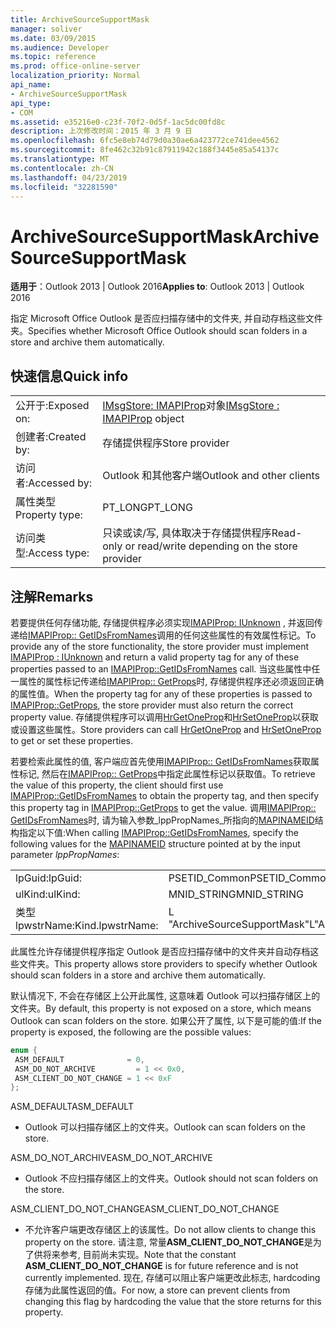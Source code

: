 ```yaml
---
title: ArchiveSourceSupportMask
manager: soliver
ms.date: 03/09/2015
ms.audience: Developer
ms.topic: reference
ms.prod: office-online-server
localization_priority: Normal
api_name:
- ArchiveSourceSupportMask
api_type:
- COM
ms.assetid: e35216e0-c23f-70f2-0d5f-1ac5dc00fd8c
description: 上次修改时间：2015 年 3 月 9 日
ms.openlocfilehash: 6fc5e8eb74d79d0a30ae6a423772ce741dee4562
ms.sourcegitcommit: 8fe462c32b91c87911942c188f3445e85a54137c
ms.translationtype: MT
ms.contentlocale: zh-CN
ms.lasthandoff: 04/23/2019
ms.locfileid: "32281590"
---
```

# <a name="archivesourcesupportmask"></a><span data-ttu-id="0f46b-103">ArchiveSourceSupportMask</span><span class="sxs-lookup"><span data-stu-id="0f46b-103">ArchiveSourceSupportMask</span></span>

  
  
<span data-ttu-id="0f46b-104">**适用于**：Outlook 2013 | Outlook 2016</span><span class="sxs-lookup"><span data-stu-id="0f46b-104">**Applies to**: Outlook 2013 | Outlook 2016</span></span> 
  
<span data-ttu-id="0f46b-105">指定 Microsoft Office Outlook 是否应扫描存储中的文件夹, 并自动存档这些文件夹。</span><span class="sxs-lookup"><span data-stu-id="0f46b-105">Specifies whether Microsoft Office Outlook should scan folders in a store and archive them automatically.</span></span>
  
## <a name="quick-info"></a><span data-ttu-id="0f46b-106">快速信息</span><span class="sxs-lookup"><span data-stu-id="0f46b-106">Quick info</span></span>

|||
|:-----|:-----|
|<span data-ttu-id="0f46b-107">公开于:</span><span class="sxs-lookup"><span data-stu-id="0f46b-107">Exposed on:</span></span>  <br/> |<span data-ttu-id="0f46b-108">[IMsgStore: IMAPIProp](imsgstoreimapiprop.md)对象</span><span class="sxs-lookup"><span data-stu-id="0f46b-108">[IMsgStore : IMAPIProp](imsgstoreimapiprop.md) object</span></span>  <br/> |
|<span data-ttu-id="0f46b-109">创建者:</span><span class="sxs-lookup"><span data-stu-id="0f46b-109">Created by:</span></span>  <br/> |<span data-ttu-id="0f46b-110">存储提供程序</span><span class="sxs-lookup"><span data-stu-id="0f46b-110">Store provider</span></span>  <br/> |
|<span data-ttu-id="0f46b-111">访问者:</span><span class="sxs-lookup"><span data-stu-id="0f46b-111">Accessed by:</span></span>  <br/> |<span data-ttu-id="0f46b-112">Outlook 和其他客户端</span><span class="sxs-lookup"><span data-stu-id="0f46b-112">Outlook and other clients</span></span>  <br/> |
|<span data-ttu-id="0f46b-113">属性类型</span><span class="sxs-lookup"><span data-stu-id="0f46b-113">Property type:</span></span>  <br/> |<span data-ttu-id="0f46b-114">PT_LONG</span><span class="sxs-lookup"><span data-stu-id="0f46b-114">PT_LONG</span></span>  <br/> |
|<span data-ttu-id="0f46b-115">访问类型:</span><span class="sxs-lookup"><span data-stu-id="0f46b-115">Access type:</span></span>  <br/> |<span data-ttu-id="0f46b-116">只读或读/写, 具体取决于存储提供程序</span><span class="sxs-lookup"><span data-stu-id="0f46b-116">Read-only or read/write depending on the store provider</span></span>  <br/> |
   
## <a name="remarks"></a><span data-ttu-id="0f46b-117">注解</span><span class="sxs-lookup"><span data-stu-id="0f46b-117">Remarks</span></span>

<span data-ttu-id="0f46b-118">若要提供任何存储功能, 存储提供程序必须实现[IMAPIProp: IUnknown](imapipropiunknown.md) , 并返回传递给[IMAPIProp:: GetIDsFromNames](imapiprop-getidsfromnames.md)调用的任何这些属性的有效属性标记。</span><span class="sxs-lookup"><span data-stu-id="0f46b-118">To provide any of the store functionality, the store provider must implement [IMAPIProp : IUnknown](imapipropiunknown.md) and return a valid property tag for any of these properties passed to an [IMAPIProp::GetIDsFromNames](imapiprop-getidsfromnames.md) call.</span></span> <span data-ttu-id="0f46b-119">当这些属性中任一属性的属性标记传递给[IMAPIProp:: GetProps](imapiprop-getprops.md)时, 存储提供程序还必须返回正确的属性值。</span><span class="sxs-lookup"><span data-stu-id="0f46b-119">When the property tag for any of these properties is passed to [IMAPIProp::GetProps](imapiprop-getprops.md), the store provider must also return the correct property value.</span></span> <span data-ttu-id="0f46b-120">存储提供程序可以调用[HrGetOneProp](hrgetoneprop.md)和[HrSetOneProp](hrsetoneprop.md)以获取或设置这些属性。</span><span class="sxs-lookup"><span data-stu-id="0f46b-120">Store providers can call [HrGetOneProp](hrgetoneprop.md) and [HrSetOneProp](hrsetoneprop.md) to get or set these properties.</span></span> 
  
<span data-ttu-id="0f46b-121">若要检索此属性的值, 客户端应首先使用[IMAPIProp:: GetIDsFromNames](imapiprop-getidsfromnames.md)获取属性标记, 然后在[IMAPIProp:: GetProps](imapiprop-getprops.md)中指定此属性标记以获取值。</span><span class="sxs-lookup"><span data-stu-id="0f46b-121">To retrieve the value of this property, the client should first use [IMAPIProp::GetIDsFromNames](imapiprop-getidsfromnames.md) to obtain the property tag, and then specify this property tag in [IMAPIProp::GetProps](imapiprop-getprops.md) to get the value.</span></span> <span data-ttu-id="0f46b-122">调用[IMAPIProp:: GetIDsFromNames](imapiprop-getidsfromnames.md)时, 请为输入参数_lppPropNames_所指向的[MAPINAMEID](mapinameid.md)结构指定以下值:</span><span class="sxs-lookup"><span data-stu-id="0f46b-122">When calling [IMAPIProp::GetIDsFromNames](imapiprop-getidsfromnames.md), specify the following values for the [MAPINAMEID](mapinameid.md) structure pointed at by the input parameter  _lppPropNames_:</span></span>
  
|||
|:-----|:-----|
|<span data-ttu-id="0f46b-123">lpGuid:</span><span class="sxs-lookup"><span data-stu-id="0f46b-123">lpGuid:</span></span>  <br/> |<span data-ttu-id="0f46b-124">PSETID_Common</span><span class="sxs-lookup"><span data-stu-id="0f46b-124">PSETID_Common</span></span>  <br/> |
|<span data-ttu-id="0f46b-125">ulKind:</span><span class="sxs-lookup"><span data-stu-id="0f46b-125">ulKind:</span></span>  <br/> |<span data-ttu-id="0f46b-126">MNID_STRING</span><span class="sxs-lookup"><span data-stu-id="0f46b-126">MNID_STRING</span></span>  <br/> |
|<span data-ttu-id="0f46b-127">类型 lpwstrName:</span><span class="sxs-lookup"><span data-stu-id="0f46b-127">Kind.lpwstrName:</span></span>  <br/> |<span data-ttu-id="0f46b-128">L "ArchiveSourceSupportMask"</span><span class="sxs-lookup"><span data-stu-id="0f46b-128">L"ArchiveSourceSupportMask"</span></span>  <br/> |
   
<span data-ttu-id="0f46b-129">此属性允许存储提供程序指定 Outlook 是否应扫描存储中的文件夹并自动存档这些文件夹。</span><span class="sxs-lookup"><span data-stu-id="0f46b-129">This property allows store providers to specify whether Outlook should scan folders in a store and archive them automatically.</span></span>
  
<span data-ttu-id="0f46b-130">默认情况下, 不会在存储区上公开此属性, 这意味着 Outlook 可以扫描存储区上的文件夹。</span><span class="sxs-lookup"><span data-stu-id="0f46b-130">By default, this property is not exposed on a store, which means Outlook can scan folders on the store.</span></span> <span data-ttu-id="0f46b-131">如果公开了属性, 以下是可能的值:</span><span class="sxs-lookup"><span data-stu-id="0f46b-131">If the property is exposed, the following are the possible values:</span></span>
  
```cpp
enum { 
 ASM_DEFAULT              = 0, 
 ASM_DO_NOT_ARCHIVE         = 1 << 0x0, 
 ASM_CLIENT_DO_NOT_CHANGE = 1 << 0xF 
};
```

<span data-ttu-id="0f46b-132">ASM_DEFAULT</span><span class="sxs-lookup"><span data-stu-id="0f46b-132">ASM_DEFAULT</span></span>
  
- <span data-ttu-id="0f46b-133">Outlook 可以扫描存储区上的文件夹。</span><span class="sxs-lookup"><span data-stu-id="0f46b-133">Outlook can scan folders on the store.</span></span>
    
<span data-ttu-id="0f46b-134">ASM_DO_NOT_ARCHIVE</span><span class="sxs-lookup"><span data-stu-id="0f46b-134">ASM_DO_NOT_ARCHIVE</span></span>
  
- <span data-ttu-id="0f46b-135">Outlook 不应扫描存储区上的文件夹。</span><span class="sxs-lookup"><span data-stu-id="0f46b-135">Outlook should not scan folders on the store.</span></span>
    
<span data-ttu-id="0f46b-136">ASM_CLIENT_DO_NOT_CHANGE</span><span class="sxs-lookup"><span data-stu-id="0f46b-136">ASM_CLIENT_DO_NOT_CHANGE</span></span>
  
- <span data-ttu-id="0f46b-137">不允许客户端更改存储区上的该属性。</span><span class="sxs-lookup"><span data-stu-id="0f46b-137">Do not allow clients to change this property on the store.</span></span> <span data-ttu-id="0f46b-138">请注意, 常量**ASM_CLIENT_DO_NOT_CHANGE**是为了供将来参考, 目前尚未实现。</span><span class="sxs-lookup"><span data-stu-id="0f46b-138">Note that the constant **ASM_CLIENT_DO_NOT_CHANGE** is for future reference and is not currently implemented.</span></span> <span data-ttu-id="0f46b-139">现在, 存储可以阻止客户端更改此标志, hardcoding 存储为此属性返回的值。</span><span class="sxs-lookup"><span data-stu-id="0f46b-139">For now, a store can prevent clients from changing this flag by hardcoding the value that the store returns for this property.</span></span> 
    

